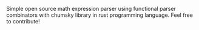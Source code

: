 Simple open source math expression parser using functional parser combinators with chumsky library in rust programming language.
Feel free to contribute!

